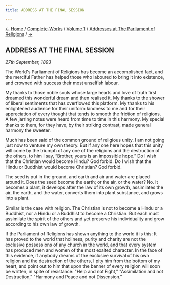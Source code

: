 ```yaml
---
title: ADDRESS AT THE FINAL SESSION

---
```

<div>

[←](v1_c1_buddhism.htm) [Home](../../../index.htm) /
[Complete-Works](../../complete_works.htm) / [Volume
1](../complete_works_v1_contents.htm) / [Addresses at The Parliament of
Religions](addresses_at_the_parliament.htm) /
[→](../karma-yoga/effect_on_character.htm)

  

## ADDRESS AT THE FINAL SESSION

*27th September, 1893*

The World's Parliament of Religions has become an accomplished fact, and
the merciful Father has helped those who laboured to bring it into
existence, and crowned with success their most unselfish labour.

My thanks to those noble souls whose large hearts and love of truth
first dreamed this wonderful dream and then realised it. My thanks to
the shower of liberal sentiments that has overflowed this platform. My
thanks to his enlightened audience for their uniform kindness to me and
for their appreciation of every thought that tends to smooth the
friction of religions. A few jarring notes were heard from time to time
in this harmony. My special thanks to them, for they have, by their
striking contrast, made general harmony the sweeter.

Much has been said of the common ground of religious unity. I am not
going just now to venture my own theory. But if any one here hopes that
this unity will come by the triumph of any one of the religions and the
destruction of the others, to him I say, “Brother, yours is an
impossible hope.” Do I wish that the Christian would become Hindu? God
forbid. Do I wish that the Hindu or Buddhist would become Christian? God
forbid.

The seed is put in the ground, and earth and air and water are placed
around it. Does the seed become the earth; or the air, or the water? No.
It becomes a plant, it develops after the law of its own growth,
assimilates the air, the earth, and the water, converts them into plant
substance, and grows into a plant.

Similar is the case with religion. The Christian is not to become a
Hindu or a Buddhist, nor a Hindu or a Buddhist to become a Christian.
But each must assimilate the spirit of the others and yet preserve his
individuality and grow according to his own law of growth.

If the Parliament of Religions has shown anything to the world it is
this: It has proved to the world that holiness, purity and charity are
not the exclusive possessions of any church in the world, and that every
system has produced men and women of the most exalted character. In the
face of this evidence, if anybody dreams of the exclusive survival of
his own religion and the destruction of the others, I pity him from the
bottom of my heart, and point out to him that upon the banner of every
religion will soon be written, in spite of resistance: "Help and not
Fight," "Assimilation and not Destruction," "Harmony and Peace and not
Dissension."

</div>
